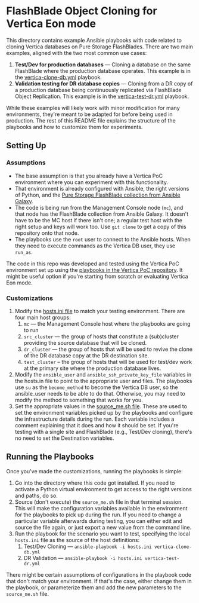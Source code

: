 # FlashBlade Object Cloning for Vertica Eon mode

This directory contains example Ansible playbooks with code related to cloning Vertica databases on Pure Storage FlashBlades. There are two main examples, aligned with the two most common use cases:

1. **Test/Dev for production databases** — Cloning a database on the same FlashBlade where the production database operates. This example is in the [vertica-clone-db.yml](https://github.com/PureStorage-OpenConnect/vertica/blob/main/vertica-cloning/vertica-clone-db.yml) playbook.
2. **Validation testing for DR database copies** — Cloning from a DR copy of a production database being continuously replicated via FlashBlade Object Replication. This example is in the [vertica-test-dr.yml](https://github.com/PureStorage-OpenConnect/vertica/blob/main/vertica-cloning/vertica-test-dr.yml) playbook.

While these examples will likely work with minor modification for many environments, they're meant to be adapted for before being used in production. The rest of this README file explains the structure of the playbooks and how to customize them for experiments.

## Setting Up

### Assumptions
- The base assumption is that you already have a Vertica PoC environment where you can experiment with this functionality.
- That environment is already configured with Ansible, the right versions of Python, and the [Pure Storage FlashBlade collection from Ansible Galaxy](https://galaxy.ansible.com/purestorage/flashblade).
- The code is being run from the Management Console node (`mc`), and that node has the FlashBlade collection from Ansible Galaxy. It doesn't have to be the MC host if there isn't one; a regular test host with the right setup and keys will work too. Use `git clone` to get a copy of this repository onto that node.
- The playbooks use the `root` user to connect to the Ansible hosts. When they need to execute commands as the Vertica DB user, they use `run_as`.

The code in this repo was developed and tested using the Vertica PoC environment set up using the [playbooks in the Vertica PoC repository](https://github.com/PureStorage-OpenConnect/vertica/tree/main/vertica-poc). It might be useful option if you're starting from scratch or evaluating Vertica Eon mode.

### Customizations

1. Modify the [hosts.ini file](https://github.com/PureStorage-OpenConnect/vertica/blob/main/vertica-cloning/hosts.ini) to match your testing environment. There are four main host groups:
   1. `mc` — the Management Console host where the playbooks are going to run
   2. `src_cluster` — the group of hosts that constitute a (sub)cluster providing the source database that will be cloned.
   3. `dr_cluster` — the group of hosts that will be used to revive the clone of the DR database copy at the DR destination site.
   4. `test_cluster` – the group of hosts that will be used for test/dev work at the primary site where the production database lives.
2. Modify the `ansible_user` and `ansible_ssh_private_key_file` variables in the hosts.in file to point to the appropriate user and files. The playbooks use `su` as the `become_method` to become the Vertica DB user, so the ansible_user needs to be able to do that. Otherwise, you may need to modify the method to something that works for you.
3. Set the appropriate values in the [source_me.sh file](https://github.com/PureStorage-OpenConnect/vertica/blob/main/vertica-cloning/source_me.sh). These are used to set the environment variables picked up by the playbooks and configure the infrastructure details during the run. Each variable includes a comment explaining that it does and how it should be set. If you're testing with a single site and FlashBlade (e.g., Test/Dev cloning), there's no need to set the Destination variables.

## Running the Playbooks

Once you've made the customizations, running the playbooks is simple:

1. Go into the directory where this code got installed. If you need to activate a Python virtual environment to get access to the right versions and paths, do so.
2. Source (don't execute) the `source_me.sh` file in that terminal session. This will make the configuration variables available in the environment for the playbooks to pick up during the run. If you need to change a particular variable afterwards during testing, you can either edit and source the file again, or just export a new value from the command line.
3. Run the playbook for the scenario you want to test, specifying the local `hosts.ini` file as the source of the host definitions:
   1. Test/Dev Cloning — `ansible-playbook -i hosts.ini vertica-clone-db.yml`
   2. DR Validation — `ansible-playbook -i hosts.ini vertica-test-dr.yml`

There might be certain assumptions of configurations in the playbook code that don't match your environment. If that's the case, either change them in the playbook, or parameterize them and add the new parameters to the `source_me.sh` file.
